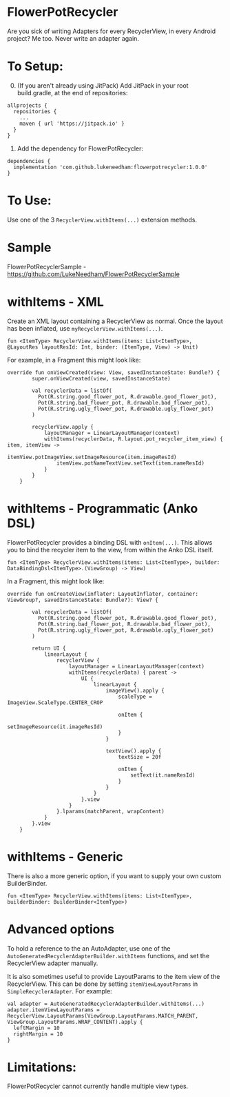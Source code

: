 # FlowerPotRecycler
Are you sick of writing Adapters for every RecyclerView, in every Android project? Me too. Never write an adapter again.

# To Setup:

0. (If you aren't already using JitPack) Add JitPack in your root build.gradle, at the end of repositories:

```
allprojects {
  repositories {
    ...
    maven { url 'https://jitpack.io' }
  }
}
```
  
1. Add the dependency for FlowerPotRecycler:

```
dependencies {
  implementation 'com.github.lukeneedham:flowerpotrecycler:1.0.0'
}
```

# To Use:
Use one of the 3 `RecyclerView.withItems(...)` extension methods.

# Sample
FlowerPotRecyclerSample - https://github.com/LukeNeedham/FlowerPotRecyclerSample

# withItems - XML
Create an XML layout containing a RecyclerView as normal. Once the layout has been inflated, use `myRecyclerView.withItems(...)`.

`fun <ItemType> RecyclerView.withItems(items: List<ItemType>, @LayoutRes layoutResId: Int, binder: (ItemType, View) -> Unit)`

For example, in a Fragment this might look like:

```
override fun onViewCreated(view: View, savedInstanceState: Bundle?) {
        super.onViewCreated(view, savedInstanceState)
       
        val recyclerData = listOf(
          Pot(R.string.good_flower_pot, R.drawable.good_flower_pot),
          Pot(R.string.bad_flower_pot, R.drawable.bad_flower_pot),
          Pot(R.string.ugly_flower_pot, R.drawable.ugly_flower_pot)
        )

        recyclerView.apply {
            layoutManager = LinearLayoutManager(context)
            withItems(recyclerData, R.layout.pot_recycler_item_view) { item, itemView ->
                itemView.potImageView.setImageResource(item.imageResId)
                itemView.potNameTextView.setText(item.nameResId)
            }
        }
    }
```

# withItems - Programmatic (Anko DSL)

FlowerPotRecycler provides a binding DSL with `onItem(...)`.
This allows you to bind the recycler item to the view, from within the Anko DSL itself.

`fun <ItemType> RecyclerView.withItems(items: List<ItemType>, builder: DataBindingDsl<ItemType>.(ViewGroup) -> View)`

In a Fragment, this might look like:
```
override fun onCreateView(inflater: LayoutInflater, container: ViewGroup?, savedInstanceState: Bundle?): View? {

        val recyclerData = listOf(
          Pot(R.string.good_flower_pot, R.drawable.good_flower_pot),
          Pot(R.string.bad_flower_pot, R.drawable.bad_flower_pot),
          Pot(R.string.ugly_flower_pot, R.drawable.ugly_flower_pot)
        )

        return UI {
            linearLayout {
                recyclerView {
                    layoutManager = LinearLayoutManager(context)
                    withItems(recyclerData) { parent ->
                        UI {
                            linearLayout {
                                imageView().apply {
                                    scaleType = ImageView.ScaleType.CENTER_CROP

                                    onItem {
                                        setImageResource(it.imageResId)
                                    }
                                }

                                textView().apply {
                                    textSize = 20f

                                    onItem {
                                        setText(it.nameResId)
                                    }
                                }
                            }
                        }.view
                    }
                }.lparams(matchParent, wrapContent)
            }
        }.view
    }
```

# withItems - Generic

There is also a more generic option, if you want to supply your own custom BuilderBinder.

`fun <ItemType> RecyclerView.withItems(items: List<ItemType>, builderBinder: BuilderBinder<ItemType>)`

# Advanced options

To hold a reference to the an AutoAdapter, use one of the `AutoGeneratedRecyclerAdapterBuilder.withItems` functions, and set the RecyclerView adapter manually. 

It is also sometimes useful to provide LayoutParams to the item view of the RecyclerView. This can be done by setting `itemViewLayoutParams` in `SimpleRecyclerAdapter`. For example:

```
val adapter = AutoGeneratedRecyclerAdapterBuilder.withItems(...)
adapter.itemViewLayoutParams = RecyclerView.LayoutParams(ViewGroup.LayoutParams.MATCH_PARENT, ViewGroup.LayoutParams.WRAP_CONTENT).apply {
  leftMargin = 10
  rightMargin = 10
}
```

# Limitations:

FlowerPotRecycler cannot currently handle multiple view types.
